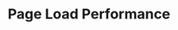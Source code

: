 ---
type: talk
subtype: panel
title: Page Load Performance
year: 2014
conferences: ["Edgeconf, London 2014"]
summary: Discussed performance best practices when using cutting edge web technologies.
links:
  recording: https://www.youtube.com/watch?v=bZjxGSwn17o
---